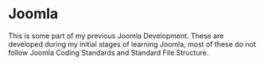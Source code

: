 Joomla
======

This is some part of my previous Joomla Development. These are developed during my initial stages of learning Joomla, most of these do not follow Joomla Coding Standards and Standard File Structure.
